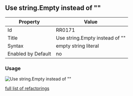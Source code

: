 ## Use string.Empty instead of ""

Property | Value
--- | --- 
Id | RR0171
Title | Use string\.Empty instead of ""
Syntax | empty string literal
Enabled by Default | no

### Usage

![Use string\.Empty instead of ""](../../images/refactorings/UseStringEmptyInsteadOfEmptyStringLiteral.png)

[full list of refactorings](Refactorings.md)
